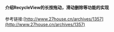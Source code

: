 
#### 介绍RecycleView的长按拖动，滑动删除等功能的实现

参考链接:[http://www.27house.cn/archives/1357](http://www.27house.cn/archives/1357)